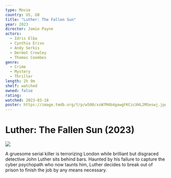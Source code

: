 ```yaml
---
type: Movie
country: US, GB
title: "Luther: The Fallen Sun"
year: 2023
director: Jamie Payne
actors:
  - Idris Elba
  - Cynthia Erivo
  - Andy Serkis
  - Dermot Crowley
  - Thomas Coombes
genre:
  - Crime
  - Mystery
  - Thriller
length: 2h 9m
shelf: watched
owned: false
rating:
watched: 2023-03-18
poster: https://image.tmdb.org/t/p/w500/xsW7M4b4gawgFKCzcXHL2MSeswj.jpg
---
```


# Luther: The Fallen Sun (2023)

![](https://image.tmdb.org/t/p/w500/xsW7M4b4gawgFKCzcXHL2MSeswj.jpg)

A gruesome serial killer is terrorizing London while brilliant but disgraced detective John Luther sits behind bars. Haunted by his failure to capture the cyber psychopath who now taunts him, Luther decides to break out of prison to finish the job by any means necessary.